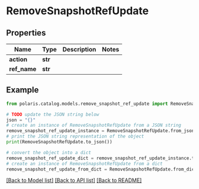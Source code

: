 <!--

 Licensed to the Apache Software Foundation (ASF) under one
 or more contributor license agreements.  See the NOTICE file
 distributed with this work for additional information
 regarding copyright ownership.  The ASF licenses this file
 to you under the Apache License, Version 2.0 (the
 "License"); you may not use this file except in compliance
 with the License.  You may obtain a copy of the License at

   http://www.apache.org/licenses/LICENSE-2.0

 Unless required by applicable law or agreed to in writing,
 software distributed under the License is distributed on an
 "AS IS" BASIS, WITHOUT WARRANTIES OR CONDITIONS OF ANY
 KIND, either express or implied.  See the License for the
 specific language governing permissions and limitations
 under the License.

-->
# RemoveSnapshotRefUpdate


## Properties

Name | Type | Description | Notes
------------ | ------------- | ------------- | -------------
**action** | **str** |  | 
**ref_name** | **str** |  | 

## Example

```python
from polaris.catalog.models.remove_snapshot_ref_update import RemoveSnapshotRefUpdate

# TODO update the JSON string below
json = "{}"
# create an instance of RemoveSnapshotRefUpdate from a JSON string
remove_snapshot_ref_update_instance = RemoveSnapshotRefUpdate.from_json(json)
# print the JSON string representation of the object
print(RemoveSnapshotRefUpdate.to_json())

# convert the object into a dict
remove_snapshot_ref_update_dict = remove_snapshot_ref_update_instance.to_dict()
# create an instance of RemoveSnapshotRefUpdate from a dict
remove_snapshot_ref_update_from_dict = RemoveSnapshotRefUpdate.from_dict(remove_snapshot_ref_update_dict)
```
[[Back to Model list]](../README.md#documentation-for-models) [[Back to API list]](../README.md#documentation-for-api-endpoints) [[Back to README]](../README.md)


